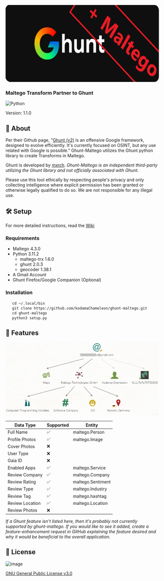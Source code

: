 <img src="img/ghunt-maltego.png">

### Maltego Transform Partner to Ghunt

![Python](https://img.shields.io/badge/python-3670A0?style=for-the-badge&logo=python&logoColor=ffdd54)

Version: 1.1.0

## 💎 About

Per their Github page, "[Ghunt (v2)](https://github.com/mxrch/GHunt) is an offensive Google framework, designed to evolve efficiently. 
It's currently focused on OSINT, but any use related with Google is possible." Ghunt-Maltego utilizes the Ghunt python library to create Transforms in Maltego.

Ghunt is developed by [mxrch](https://github.com/mxrch). *Ghunt-Maltego is an independent third-party utilizing the Ghunt library and not officially associated with Ghunt.*

Please use this tool ethically by respecting people's privacy and only collecting intelligence where explicit permission has been granted or otherwise legally qualified to do so. We are not responsible for any illegal use.

## 🛠️ Setup
For more detailed instructions, read the [Wiki](https://github.com/kodamaChameleon/ghunt-maltego/wiki)
### Requirements
- Maltego 4.3.0
- Python 3.11.2
   - maltego-trx 1.6.0
   - ghunt 2.0.3
   - geocoder 1.38.1
 - A Gmail Account
 - Ghunt Firefox/Google Companion (Optional)
   
### Installation
```
   cd ~/.local/bin
   git clone https://github.com/kodamaChameleon/ghunt-maltego.git
   cd ghunt-maltego
   python3 setup.py
```
   
## 🧙 Features

<img src="img/demo.PNG">  
   
| Data Type       | Supported  |Entity             |
|-----------------|------------|-------------------| 
| Full Name       | ✅         | maltego.Person    |
| Profile Photos  | ✅         | maltego.Image     |
| Cover Photos    | ❌         |                   |
| User Type       | ❌         |                   |
| Gaia ID         | ❌         |                   |
| Enabled Apps    | ✅         |maltego.Service    |
| Review Company  | ✅         |maltego.Company    |
| Review Rating   | ✅         |maltego.Sentiment  |
| Review Type     | ✅         |maltego.Industry   |
| Review Tag      | ✅         |maltego.hashtag    |
| Review Location | ✅         |maltego.Location   |
| Review Photos   | ❌         |                   |

*If a Ghunt feature isn't listed here, then it's probably not currently supported by ghunt-maltego. If you would like to see it added, create a feature-enhancement request in GitHub explaining the feature desired and why it would be beneficial to the overall application.*
   
## 📜 License
![image](https://img.shields.io/badge/License-GNU%20GPL-blue)

[GNU General Public License v3.0](https://www.gnu.org/licenses/gpl-3.0.fr.html)
